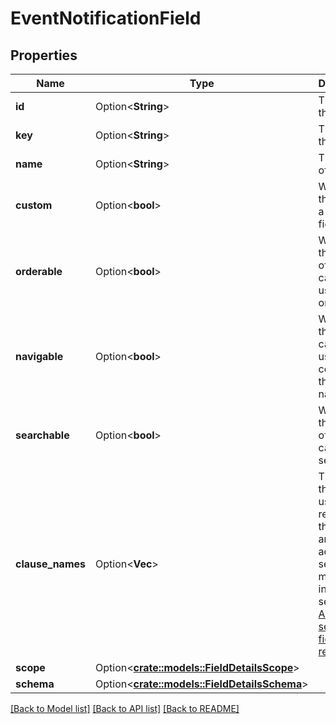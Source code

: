 # EventNotificationField

## Properties

Name | Type | Description | Notes
------------ | ------------- | ------------- | -------------
**id** | Option<**String**> | The ID of the field. | [optional]
**key** | Option<**String**> | The key of the field. | [optional]
**name** | Option<**String**> | The name of the field. | [optional]
**custom** | Option<**bool**> | Whether the field is a custom field. | [optional]
**orderable** | Option<**bool**> | Whether the content of the field can be used to order lists. | [optional]
**navigable** | Option<**bool**> | Whether the field can be used as a column on the issue navigator. | [optional]
**searchable** | Option<**bool**> | Whether the content of the field can be searched. | [optional]
**clause_names** | Option<**Vec<String>**> | The names that can be used to reference the field in an advanced search. For more information, see [Advanced searching - fields reference](https://confluence.atlassian.com/x/gwORLQ). | [optional]
**scope** | Option<[**crate::models::FieldDetailsScope**](FieldDetails_scope.md)> |  | [optional]
**schema** | Option<[**crate::models::FieldDetailsSchema**](FieldDetails_schema.md)> |  | [optional]

[[Back to Model list]](../README.md#documentation-for-models) [[Back to API list]](../README.md#documentation-for-api-endpoints) [[Back to README]](../README.md)


